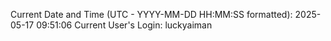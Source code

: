 Current Date and Time (UTC - YYYY-MM-DD HH:MM:SS formatted): 2025-05-17 09:51:06
Current User's Login: luckyaiman
